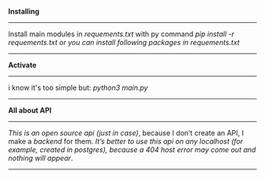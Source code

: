 **Installing**
____________________________________________________________________________________________________
Install main modules in *requements.txt* with py command *pip install -r requements.txt*
_or you can install following packages in requements.txt_
____________________________________________________________________________________________________

**Activate**
____________________________________________________________________________________________________
 i know it's too simple but:
_python3 main.py_
____________________________________________________________________________________________________

**All about API**
____________________________________________________________________________________________________________
_This is an open source api (just in case)_, because I don’t create an API, I make a _backend_ for them. *It’s better to use this api on any localhost (for example, created in postgres), because a 404 host error may come out and nothing will appear*.
___________________________________________________________________________________________________________

